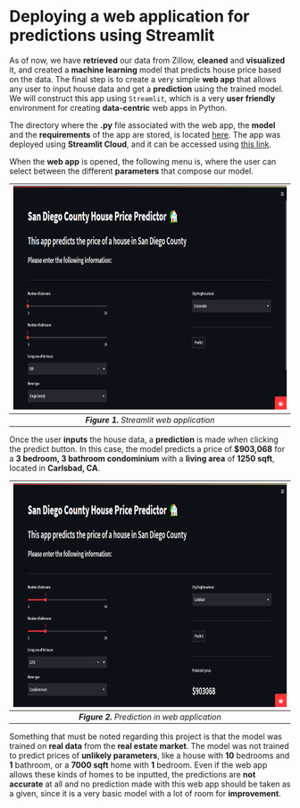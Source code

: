 # Deploying a web application for predictions using Streamlit

As of now, we have **retrieved** our data from Zillow, **cleaned** and **visualized** it, and created a **machine learning** model that predicts house price based on the data. The final step is to create a very simple **web app** that allows any user to input house data and get a **prediction** using the trained model. We will construct this app using `Streamlit`, which is a very **user friendly** environment for creating **data-centric** web apps in Python.

The directory where the **.py** file associated with the web app, the **model** and the **requirements** of the app are stored, is located [here](/streamlit/).
The app was deployed using **Streamlit Cloud**, and it can be accessed using [this link](https://david1792x-sd-house-prices.streamlit.app/).

When the **web app** is opened, the following menu is, where the user can select between the different **parameters** that compose our model. 

<div align = 'center'>
  
| <img src='/images/streamlit_1.png' height="400">         |
|:-------------------------------------------------:|
| ***Figure 1.**  Streamlit web application*               |
  
</div>

Once the user **inputs** the house data, a **prediction** is made when clicking the predict button. In this case, the model predicts a price of **\$903,068** for a **3 bedroom, 3 bathroom condominium** with a **living area** of **1250 sqft**, located in **Carlsbad, CA**.

<div align = 'center'>
  
| <img src='/images/streamlit_2.PNG' height="400">         |
|:-------------------------------------------------:|
| ***Figure 2.**  Prediction in web application*               |
  
</div>

Something that must be noted regarding this project is that the model was trained on **real data** from the **real estate market**. The model was not trained to predict prices of **unlikely parameters**, like a house with **10** bedrooms and **1** bathroom, or a **7000 sqft** home with **1** bedroom. Even if the web app allows these kinds of homes to be inputted, the predictions are **not accurate** at all and no prediction made with this web app should be taken as a given, since it is a very basic model with a lot of room for **improvement**. 
